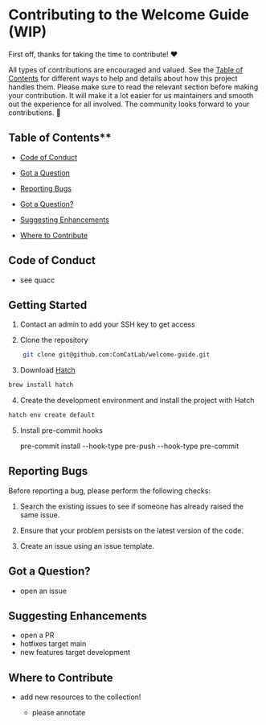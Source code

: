 # Contributing to the Welcome Guide (WIP)

First off, thanks for taking the time to contribute! ❤️

All types of contributions are encouraged and valued. See the [Table of Contents](#table-of-contents) for different ways to help and details about how this project handles them. Please make sure to read the relevant section before making your contribution. It will make it a lot easier for us maintainers and smooth out the experience for all involved. The community looks forward to your contributions. 🎉

## Table of Contents**

- [Code of Conduct](#code-of-conduct)

- [Got a Question](#got-a-question)

- [Reporting Bugs](#reporting-bugs)

- [Got a Question?](#got-a-question)

- [Suggesting Enhancements](#suggesting-enhancements)

- [Where to Contribute](#where-to-contribute)

## Code of Conduct

- see quacc

## Getting Started

1. Contact an admin to add your SSH key to get access

2. Clone the repository

```bash
    git clone git@github.com:ComCatLab/welcome-guide.git
```

3. Download [Hatch][hatch]

```bash
brew install hatch
```

4. Create the development environment and install the project with Hatch

```bash
hatch env create default
```

5. Install pre-commit hooks

    pre-commit install --hook-type pre-push --hook-type pre-commit

## Reporting Bugs

Before reporting a bug, please perform the following checks:

1. Search the existing issues to see if someone has already raised the same issue.

2. Ensure that your problem persists on the latest version of the code.

3. Create an issue using an issue template.

## Got a Question?

- open an issue

## Suggesting Enhancements

- open a PR
- hotfixes target main
- new features target development

## Where to Contribute

- add new resources to the collection!

    - please annotate

[hatch]: https://hatch.pypa.io/latest

